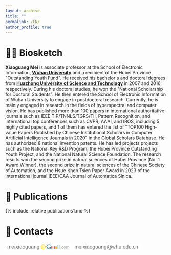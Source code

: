 ```yaml
---
layout: archive
title: ""
permalink: /EN/
author_profile: true
---
```

# 👨‍🎓 Biosketch

 <!--**Xiaoguang Mei** received the B.S. degree in communication engineering from the **[Huazhong University of Science and Technology](https://www.hust.edu.cn/)** (HUST), Wuhan, China, in 2007, the M.S. degree in communications and information systems from **[Central China Normal University](http://www.ccnu.edu.cn/)**, Wuhan, in 2011, and the Ph.D. degree in circuits and systems from the HUST, in 2016. From 2010 to 2012, he was a Software Engineer with the 722 Research Institute, China Shipbuilding Industry Corporation, Wuhan. From May 2016 to April 2019, he was a Post-Doctoral Fellow with the Electronic Information School, **[Wuhan University](https://www.whu.edu.cn/)** (WHU), Wuhan. From May 2019 to February 2020, he was an Assistant Professor with WHU. He is currently an Associate Professor with WHU. His research interests include hyperspectral image processing and computer vision.-->


 **Xiaoguang Mei** is associate professor at the School of Electronic Information, **[Wuhan University](https://www.whu.edu.cn/)** and a recipient of the Hubei Province "Outstanding Youth Fund". He received his bachelor's and doctoral degrees from **[Huazhong University of Science and Technology](https://www.hust.edu.cn/)**  in 2007 and 2016, respectively. During his doctoral studies, he won the "National Scholarship for Doctoral Students". He then entered the School of Electronic Information of Wuhan University to engage in postdoctoral research. Currently, he is mainly engaged in research in the fields of hyperspectral and computer vision. He has published more than 100 papers in international authoritative journals such as IEEE TIP/TNNLS/TGRS/TII, Pattern Recognition, and international top conferences such as CVPR, AAAI, and IROS, including 5 highly cited papers, and 1 of them has entered the list of "TOP100 High-value Papers Published by Chinese Institutional Scholars in Computer Artificial Intelligence Journals in 2020" in the Global Scholars Database. He has authorized 8 national invention patents. He has led projects projects such as the National Key R&D Program, the Hubei Province Outstanding Youth Project, and the National Natural Science Foundation. The research results won the second prize in natural sciences of Hubei Province (No. 1 Award Winner), the second prize in natural sciences of the Chinese Society of Automation, and the Hsue-shen Tsien Paper Award in 2023 of the international journal IEEE/CAA Journal of Automatica Sinica.



<!--# 🎉 Research Interests
* Hyperspectral imagery
* Computer Vison

# 🛠️ Academic Activities

* Guest Editor for Sensors, Special Issue "Research and Application of Robust Hyperspectral Image"
* Reviewer for IEEE TIP/GRSL/TCI/TSP/JSTARS/GRSL/ACCESS, Information Sciences, Infrared Physics & Technology, etc-->

# 📝 Publications
{% include_relative publications1.md %}


# 📧 Contacts
![照片](/images/gmail.png) 
![照片](/images/mailwhu.png)